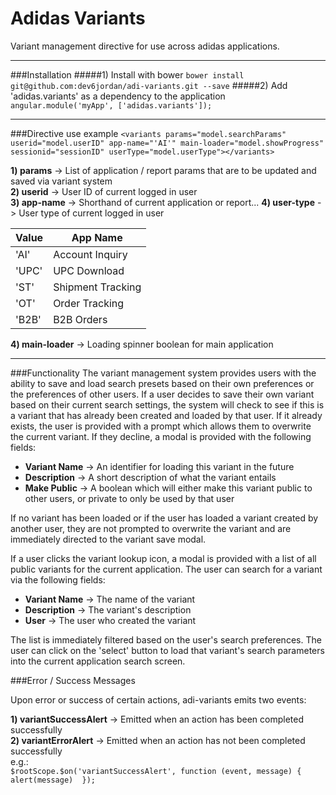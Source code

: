 # Adidas Variants
Variant management directive for use across adidas applications.
- - - -
###Installation
#####1) Install with bower
`bower install git@github.com:dev6jordan/adi-variants.git --save`
#####2) Add 'adidas.variants' as a dependency to the application
`angular.module('myApp', ['adidas.variants']);`

- - - -
###Directive use example
`<variants params="model.searchParams" userid="model.userID" app-name="'AI'" main-loader="model.showProgress" sessionid="sessionID" userType="model.userType"></variants>`        

**1) params** -> List of application / report params that are to be updated and saved via variant system    
**2) userid** -> User ID of current logged in user    
**3) app-name** -> Shorthand of current application or report...
**4) user-type** -> User type of current logged in user

Value  | App Name
------------- | -------------
'AI'          | Account Inquiry
'UPC'         | UPC Download
'ST'          | Shipment Tracking
'OT'          | Order Tracking
'B2B'         | B2B Orders    
**4) main-loader** -> Loading spinner boolean for main application
- - - -

###Functionality
The variant management system provides users with the ability to save and load search presets based on their own preferences or 
the preferences of other users. If a user decides to save their own variant based on their current search settings, the system will 
check to see if this is a variant that has already been created and loaded by that user. If it already exists, the user is provided with
a prompt which allows them to overwrite the current variant. If they decline, a modal is provided with the following fields: 

- **Variant Name** -> An identifier for loading this variant in the future    
- **Description** -> A short description of what the variant entails    
- **Make Public** -> A boolean which will either make this variant public to other users, or private to only be used by that user  

If no variant has been loaded or if the user has loaded a variant created by another user, they are not prompted to overwrite the 
variant and are immediately directed to the variant save modal.

If a user clicks the variant lookup icon, a modal is provided with a list of all public variants for the current application. 
The user can search for a variant via the following fields:

- **Variant Name** -> The name of the variant
- **Description** -> The variant's description
- **User** -> The user who created the variant

The list is immediately filtered based on the user's search preferences. The user can click on the 'select' button to load that variant's
search parameters into the current application search screen.


###Error / Success Messages

Upon error or success of certain actions, adi-variants emits two events:

**1) variantSuccessAlert** -> Emitted when an action has been completed successfully    
**2) variantErrorAlert** -> Emitted when an action has not been completed successfully    
e.g.:    
`$rootScope.$on('variantSuccessAlert', function (event, message) { alert(message)  });`
